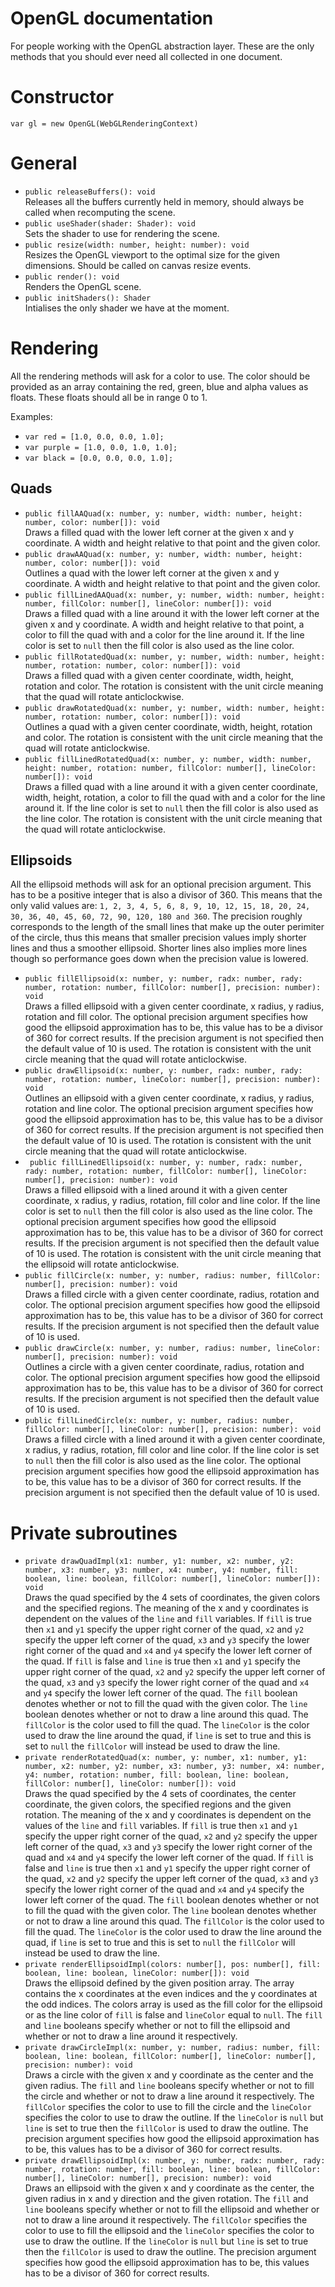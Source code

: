 # OpenGL documentation
For people working with the OpenGL abstraction layer. These are the only methods that you should ever need all collected in one document.

# Constructor
`var gl = new OpenGL(WebGLRenderingContext)`

# General
- `public releaseBuffers(): void`    
Releases all the buffers currently held in memory, should always be called when recomputing the scene.
- `public useShader(shader: Shader): void`    
Sets the shader to use for rendering the scene.
- `public resize(width: number, height: number): void`    
Resizes the OpenGL viewport to the optimal size for the given dimensions. Should be called on canvas resize events.
- `public render(): void`    
Renders the OpenGL scene.
- `public initShaders(): Shader`    
Intialises the only shader we have at the moment.

# Rendering
All the rendering methods will ask for a color to use. The color should be provided as an array containing the red, green, blue and alpha values as floats. These floats should all be in range 0 to 1.    

Examples:    
- `var red = [1.0, 0.0, 0.0, 1.0];`
- `var purple = [1.0, 0.0, 1.0, 1.0];`
- `var black = [0.0, 0.0, 0.0, 1.0];`

## Quads
- `public fillAAQuad(x: number, y: number, width: number, height: number, color: number[]): void`    
Draws a filled quad with the lower left corner at the given x and y coordinate. A width and height relative to that point and the given color.
- `public drawAAQuad(x: number, y: number, width: number, height: number, color: number[]): void`    
Outlines a quad with the lower left corner at the given x and y coordinate. A width and height relative to that point and the given color.
- `public fillLinedAAQuad(x: number, y: number, width: number, height: number, fillColor: number[], lineColor: number[]): void`        
Draws a filled quad with a line around it with the lower left corner at the given x and y coordinate. A width and height relative to that point, a color to fill the quad with and a color for the line around it. If the line color is set to `null` then the fill color is also used as the line color.
- `public fillRotatedQuad(x: number, y: number, width: number, height: number, rotation: number, color: number[]): void`    
Draws a filled quad with a given center coordinate, width, height, rotation and color. The rotation is consistent with the unit circle meaning that the quad will rotate anticlockwise.
- `public drawRotatedQuad(x: number, y: number, width: number, height: number, rotation: number, color: number[]): void`    
Outlines a quad with a given center coordinate, width, height, rotation and color. The rotation is consistent with the unit circle meaning that the quad will rotate anticlockwise.
- `public fillLinedRotatedQuad(x: number, y: number, width: number, height: number, rotation: number, fillColor: number[], lineColor: number[]): void`    
Draws a filled quad with a line around it with a given center coordinate, width, height, rotation, a color to fill the quad with and a color for the line around it. If the line color is set to `null` then the fill color is also used as the line color. The rotation is consistent with the unit circle meaning that the quad will rotate anticlockwise.

## Ellipsoids
All the ellipsoid methods will ask for an optional precision argument. This has to be a positive integer that is also a divisor of 360. This means that the only valid values are: `1, 2, 3, 4, 5, 6, 8, 9, 10, 12, 15, 18, 20, 24, 30, 36, 40, 45, 60, 72, 90, 120, 180 and 360`. The precision roughly corresponds to the length of the small lines that make up the outer perimiter of the circle, thus this means that smaller precision values imply shorter lines and thus a smoother ellipsoid. Shorter lines also implies more lines though so performance goes down when the precision value is lowered.

- `public fillEllipsoid(x: number, y: number, radx: number, rady: number, rotation: number, fillColor: number[], precision: number): void`    
Draws a filled ellipsoid with a given center coordinate, x radius, y radius, rotation and fill color. The optional precision argument specifies how good the ellipsoid approximation has to be, this value has to be a divisor of 360 for correct results. If the precision argument is not specified then the default value of 10 is used. The rotation is consistent with the unit circle meaning that the quad will rotate anticlockwise.
- `public drawEllipsoid(x: number, y: number, radx: number, rady: number, rotation: number, lineColor: number[], precision: number): void`    
Outlines an ellipsoid with a given center coordinate, x radius, y radius, rotation and line color. The optional precision argument specifies how good the ellipsoid approximation has to be, this value has to be a divisor of 360 for correct results. If the precision argument is not specified then the default value of 10 is used. The rotation is consistent with the unit circle meaning that the quad will rotate anticlockwise.
- ` public fillLinedEllipsoid(x: number, y: number, radx: number, rady: number, rotation: number, fillColor: number[], lineColor: number[], precision: number): void`    
Draws a filled ellipsoid with a lined around it with a given center coordinate, x radius, y radius, rotation, fill color and line color. If the line color is set to `null` then the fill color is also used as the line color. The optional precision argument specifies how good the ellipsoid approximation has to be, this value has to be a divisor of 360 for correct results. If the precision argument is not specified then the default value of 10 is used. The rotation is consistent with the unit circle meaning that the ellipsoid will rotate anticlockwise.
- `public fillCircle(x: number, y: number, radius: number, fillColor: number[], precision: number): void`    
Draws a filled circle with a given center coordinate, radius, rotation and color. The optional precision argument specifies how good the ellipsoid approximation has to be, this value has to be a divisor of 360 for correct results. If the precision argument is not specified then the default value of 10 is used.
- `public drawCircle(x: number, y: number, radius: number, lineColor: number[], precision: number): void`    
Outlines a circle with a given center coordinate, radius, rotation and color. The optional precision argument specifies how good the ellipsoid approximation has to be, this value has to be a divisor of 360 for correct results. If the precision argument is not specified then the default value of 10 is used.
- `public fillLinedCircle(x: number, y: number, radius: number, fillColor: number[], lineColor: number[], precision: number): void`    
Draws a filled circle with a lined around it with a given center coordinate, x radius, y radius, rotation, fill color and line color. If the line color is set to `null` then the fill color is also used as the line color. The optional precision argument specifies how good the ellipsoid approximation has to be, this value has to be a divisor of 360 for correct results. If the precision argument is not specified then the default value of 10 is used.

# Private subroutines
- `private drawQuadImpl(x1: number, y1: number, x2: number, y2: number, x3: number, y3: number, x4: number, y4: number, fill: boolean, line: boolean, fillColor: number[], lineColor: number[]): void`        
Draws the quad specified by the 4 sets of coordinates, the given colors and the specified regions. The meaning of the x and y coordinates is dependent on the values of the `line` and `fill` variables. If `fill` is true then `x1` and `y1` specify the upper right corner of the quad, `x2` and `y2` specify the upper left corner of the quad, `x3` and `y3` specify the lower right corner of the quad and `x4` and `y4` specify the lower left corner of the quad. If `fill` is false and `line` is true then `x1` and `y1` specify the upper right corner of the quad, `x2` and `y2` specify the upper left corner of the quad, `x3` and `y3` specify the lower right corner of the quad and `x4` and `y4` specify the lower left corner of the quad. The `fill` boolean denotes whether or not to fill the quad with the given color. The `line` boolean denotes whether or not to draw a line around this quad. The `fillColor` is the color used to fill the quad. The `lineColor` is the color used to draw the line around the quad, if `line` is set to true and this is set to `null` the `fillColor` will instead be used to draw the line.
- `private renderRotatedQuad(x: number, y: number, x1: number, y1: number, x2: number, y2: number, x3: number, y3: number, x4: number, y4: number, rotation: number, fill: boolean, line: boolean, fillColor: number[], lineColor: number[]): void`    
Draws the quad specified by the 4 sets of coordinates, the center coordinate, the given colors, the specified regions and the given rotation. The meaning of the x and y coordinates is dependent on the values of the `line` and `fill` variables. If `fill` is true then `x1` and `y1` specify the upper right corner of the quad, `x2` and `y2` specify the upper left corner of the quad, `x3` and `y3` specify the lower right corner of the quad and `x4` and `y4` specify the lower left corner of the quad. If `fill` is false and `line` is true then `x1` and `y1` specify the upper right corner of the quad, `x2` and `y2` specify the upper left corner of the quad, `x3` and `y3` specify the lower right corner of the quad and `x4` and `y4` specify the lower left corner of the quad. The `fill` boolean denotes whether or not to fill the quad with the given color. The `line` boolean denotes whether or not to draw a line around this quad. The `fillColor` is the color used to fill the quad. The `lineColor` is the color used to draw the line around the quad, if `line` is set to true and this is set to `null` the `fillColor` will instead be used to draw the line.
- `private renderEllipsoidImpl(colors: number[], pos: number[], fill: boolean, line: boolean, lineColor: number[]): void`    
Draws the ellipsoid defined by the given position array. The array contains the x coordinates at the even indices and the y coordinates at the odd indices. The colors array is used as the fill color for the ellipsoid or as the line color of `fill` is false and `lineColor` equal to `null`. The `fill` and `line` booleans specify whether or not to fill the ellipsoid and whether or not to draw a line around it respectively.    
- `private drawCircleImpl(x: number, y: number, radius: number, fill: boolean, line: boolean, fillColor: number[], lineColor: number[], precision: number): void`    
Draws a circle with the given x and y coordinate as the center and the given radius. The `fill` and `line` booleans specify whether or not to fill the circle and whether or not to draw a line around it respectively. The `fillColor` specifies the color to use to fill the circle and the `lineColor` specifies the color to use to draw the outline. If the `lineColor` is `null` but `line` is set to true then the `fillColor` is used to draw the outline. The precision argument specifies how good the ellipsoid approximation has to be, this values has to be a divisor of 360 for correct results.
- `private drawEllipsoidImpl(x: number, y: number, radx: number, rady: number, rotation: number, fill: boolean, line: boolean, fillColor: number[], lineColor: number[], precision: number): void`    
Draws an ellipsoid with the given x and y coordinate as the center, the given radius in x and y direction and the given rotation. The `fill` and `line` booleans specify whether or not to fill the ellipsoid and whether or not to draw a line around it respectively. The `fillColor` specifies the color to use to fill the ellipsoid and the `lineColor` specifies the color to use to draw the outline. If the `lineColor` is `null` but `line` is set to true then the `fillColor` is used to draw the outline. The precision argument specifies how good the ellipsoid approximation has to be, this values has to be a divisor of 360 for correct results.